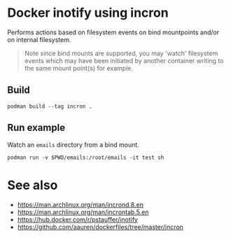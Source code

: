 # Docker inotify using incron

Performs actions based on filesystem events on bind mountpoints
and/or on internal filesystem.

> Note since bind mounts are supported, you may 'watch' filesystem events
  which may have been initiated by another container writing to the same
  mount point(s) for example.

## Build

```
podman build --tag incron .
```

## Run example

Watch an `emails` directory from a bind mount.

```
podman run -v $PWD/emails:/root/emails -it test sh
```


# See also

- https://man.archlinux.org/man/incrond.8.en
- https://man.archlinux.org/man/incrontab.5.en
- https://hub.docker.com/r/pstauffer/inotify
- https://github.com/aauren/dockerfiles/tree/master/incron
